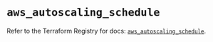 # `aws_autoscaling_schedule`

Refer to the Terraform Registry for docs: [`aws_autoscaling_schedule`](https://registry.terraform.io/providers/hashicorp/aws/5.97.0/docs/resources/autoscaling_schedule).
